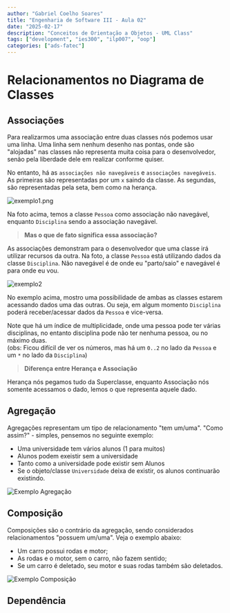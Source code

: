 ```yaml
---
author: "Gabriel Coelho Soares"
title: "Engenharia de Software III - Aula 02"
date: "2025-02-17"
description: "Conceitos de Orientação a Objetos - UML Class"
tags: ["development", "ies300", "ilp007", "oop"]
categories: ["ads-fatec"]
---
```


# Relacionamentos no Diagrama de Classes

## Associações

Para realizarmos uma associação entre duas classes
nós podemos usar uma linha. Uma linha sem nenhum
desenho nas pontas, onde são "alojadas" nas classes
não representa muita coisa para o desenvolvedor,
senão pela liberdade dele em realizar conforme
quiser.

No entanto, há as `associações não navegáveis` e
`associações navegáveis`. As primeiras são
representadas por um `x` saindo da classe. As
segundas, são representadas pela seta, bem como
na herança.

![exemplo1.png](exemplo1.png)

Na foto acima, temos a classe `Pessoa` como
associação não navegável, enquanto `Disciplina`
sendo a associação navegável.

> **Mas o que de fato significa essa associação?**

As associações demonstram para o desenvolvedor
que uma classe irá utilizar recursos da outra.
Na foto, a classe `Pessoa` está utilizando dados
da classe `Disciplina`. Não navegável é de onde
eu "parto/saio" e navegável é para onde eu vou.

![exemplo2](exemplo2.png)

No exemplo acima, mostro uma possibilidade de
ambas as classes estarem acessando dados uma
das outras. Ou seja, em algum momento `Disciplina`
poderá receber/acessar dados da `Pessoa` e
vice-versa.

Note que há um índice de multiplicidade, onde
uma pessoa pode ter várias disciplinas, no entanto
disciplina pode não ter nenhuma pessoa, ou no máximo
duas. \
(obs: Ficou difícil de ver os números, mas há um
`0..2` no lado da `Pessoa` e um `*` no lado da `Disciplina`)

> **Diferença entre Herança e Associação**

Herança nós pegamos tudo da Superclasse, enquanto
Associação nós somente acessamos o dado, lemos
o que representa aquele dado.

## Agregação

Agregações representam um tipo de relacionamento
"tem um/uma". "Como assim?" - simples, pensemos
no seguinte exemplo:

- Uma universidade tem vários alunos (1 para muitos)
- Alunos podem exeistir sem a universidade
- Tanto como a universidade pode existir sem Alunos
- Se o objeto/classe `Universidade` deixa de existir,
os alunos continuarão existindo.

![Exemplo Agregação](exemplo3.png)

## Composição

Composições são o contrário da agregação, sendo
considerados relacionamentos "possuem um/uma". Veja
o exemplo abaixo:

- Um carro possui rodas e motor;
- As rodas e o motor, sem o carro, não fazem sentido;
- Se um carro é deletado, seu motor e suas rodas também
são deletados.

![Exemplo Composição](exemplo4.png)

## Dependência

